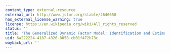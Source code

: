 ```yaml
---
content_type: external-resource
external_url: http://www.jstor.org/stable/2646650
has_external_license_warning: true
license: https://en.wikipedia.org/wiki/All_rights_reserved
status: ''
title: 'The Generalized Dynamic Factor Model: Identification and Estimation'
uid: 6a222224-4187-4326-8058-cb01f472b73c
wayback_url: ''
---
```

